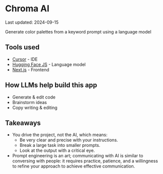 # Chroma AI
Last updated: 2024-09-15

Generate color palettes from a keyword prompt using a language model

## Tools used

- [Cursor](https://cursor.sh/) - IDE
- [Hugging Face JS](https://huggingface.co/docs/huggingface.js/en/index) - Language model
- [Next.js](https://nextjs.org/) - Frontend

## How LLMs help build this app

- Generate & edit code
- Brainstorm ideas
- Copy writing & editing

## Takeaways

- You drive the project, not the AI, which means:
  - Be very clear and precise with your instructions. 
  - Break a large task into smaller prompts.
  - Look at the output with a critical eye.
- Prompt engineering is an art; communicating with AI is similar to conversing with people: it requires practice, patience, and a willingness to refine your approach to achieve effective communication.